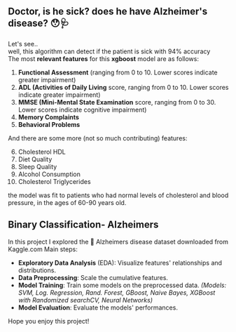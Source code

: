 ## Doctor, is he sick? does he have Alzheimer's disease? 😯🩺 <br>
Let's see.. <br> 
well, this algorithm can detect if the patient is sick with 94% accuracy <br>
The most **relevant features** for this **xgboost** model are as follows:
1. **Functional Assessment** (ranging from 0 to 10. Lower scores indicate greater impairment)
2. **ADL (Activities of Daily Living** score, ranging from 0 to 10. Lower scores indicate greater impairment)
3. **MMSE (Mini-Mental State Examination** score, ranging from 0 to 30. Lower scores indicate cognitive impairment)
4. **Memory Complaints**
5. **Behavioral Problems**

And there are some more (not so much contributing) features:  

6. Cholesterol HDL
7. Diet Quality
8. Sleep Quality
9. Alcohol Consumption
10. Cholesterol Triglycerides

the model was fit to patients who had normal levels of cholesterol and blood pressure, in the ages of 60-90 years old.

## Binary Classification- Alzheimers
In this project I explored the 🧠 Alzheimers disease dataset downloaded from Kaggle.com
Main steps:

- **Exploratory Data Analysis** (EDA): Visualize features' relationships and distributions.
- **Data Preprocessing**: Scale the cumulative features.
- **Model Training**: Train some models on the preprocessed data. *(Models: SVM, Log. Regression, Rand. Forest, GBoost, Naive Bayes, XGBoost with Randomized searchCV, Neural Networks)*
- **Model Evaluation**: Evaluate the models' performances.

Hope you enjoy this project! 
